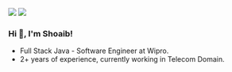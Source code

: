 [<img src="https://img.shields.io/badge/linkedin-%230077B5.svg?&style=for-the-badge&logo=linkedin&logoColor=white" />](https://www.linkedin.com/in/kryptosshoaib)
[<img src="https://img.shields.io/badge/youtube-%230077B5.svg?&style=for-the-badge&logo=youtube&logoColor=white&color=FF0000" />](https://www.youtube.com/@shoaib.rehman)

### Hi 👋, I'm Shoaib!

- Full Stack Java - Software Engineer at Wipro.
- 2+ years of experience, currently working in Telecom Domain.
